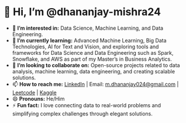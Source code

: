 # 👋 Hi, I’m @dhananjay-mishra24  
- 👀 **I’m interested in:** Data Science, Machine Learning, and Data Engineering. 
- 🌱 **I’m currently learning:** Advanced Machine Learning, Big Data Technologies, AI for Text and Vision, and exploring tools and frameworks for Data Science and Data Engineering such as Spark, Snowflake, and AWS as part of my Master’s in Business Analytics.  
- 💞️ **I’m looking to collaborate on:** Open-source projects related to data analysis, machine learning, data engineering, and creating scalable solutions.  
- 📫 **How to reach me:** [LinkedIn](https://www.linkedin.com/in/dhananjay-mishra-694521133) | Email: m.dhananjay024@gmail.com  | [Leetcode](https://leetcode.com/u/TpH4w9nSE8/) | [Kaggle](https://www.kaggle.com/djmishra)
- 😄 **Pronouns:** He/Him  
- ⚡ **Fun fact:** I love connecting data to real-world problems and simplifying complex challenges through elegant solutions.  
